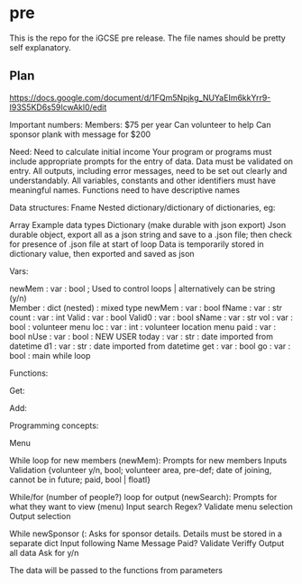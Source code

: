 # pre

This is the repo for the iGCSE pre release. 
The file names should be pretty self explanatory.

## Plan

https://docs.google.com/document/d/1FQm5Npjkg_NUYaEIm6kkYrr9-I93S5KD6s59IcwAkl0/edit

Important numbers:
Members: $75 per year
Can volunteer to help
Can sponsor plank with message  for $200

Need:
Need to calculate initial income
Your program or programs must include appropriate prompts for the entry of data. Data must be
validated on entry.
All outputs, including error messages, need to be set out clearly and understandably.
All variables, constants and other identifiers must have meaningful names.
Functions need to have descriptive names

Data structures:
Fname
Nested dictionary/dictionary of dictionaries, eg:


Array
Example data types
Dictionary (make durable with json export)
Json durable object, export all as a json string and save to a .json file; then check for presence of .json file at start of loop
Data is temporarily stored in dictionary value, then exported and saved as json


Vars:

newMem : var : bool ; Used to control loops | alternatively can be string (y/n)              
Member : dict (nested) : mixed type
newMem : var : bool
fName : var : str
count : var : int
Valid : var : bool 
Valid0 : var : bool 
sName : var : str
vol : var : bool : volunteer menu
loc  : var : int : volunteer location menu
paid : var : bool
nUse : var : bool : NEW USER 
today : var : str : date imported from datetime
d1 : var : str : date imported from datetime
get : var : bool
go : var : bool : main while loop


Functions:

Get:

Add:

Programming concepts:

Menu

While loop for new members (newMem):
Prompts for new members
Inputs
Validation {volunteer y/n, bool; volunteer area, pre-def; date of joining, cannot be in future; paid, bool | floatl}

While/for (number of people?)  loop for output (newSearch):
Prompts for what they want to view (menu)
Input search
Regex?
Validate menu selection
Output selection

While newSponsor (:
Asks for sponsor details. Details must be stored in a separate dict
Input following
Name
Message
Paid?
Validate
Veriffy
Output all data
Ask for y/n

The data will be passed to the functions from parameters

